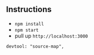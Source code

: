 ## Instructions
- `npm install`
- `npm start`
- pull up `http://localhost:3000`


`devtool: "source-map",`
